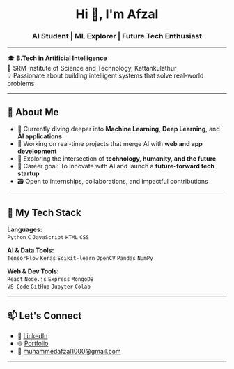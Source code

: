 <h1 align="center">Hi 👋, I'm Afzal</h1>
<h3 align="center">AI Student | ML Explorer | Future Tech Enthusiast</h3>

---

🎓 **B.Tech in Artificial Intelligence**  
📍 SRM Institute of Science and Technology, Kattankulathur  
💡 Passionate about building intelligent systems that solve real-world problems

---

## 🚀 About Me

- 🌱 Currently diving deeper into **Machine Learning**, **Deep Learning**, and **AI applications**
- 🔭 Working on real-time projects that merge AI with **web and app development**
- 🧠 Exploring the intersection of **technology, humanity, and the future**
- 🎯 Career goal: To innovate with AI and launch a **future-forward tech startup**
- 🗃️ Open to internships, collaborations, and impactful contributions

---

## 🧰 My Tech Stack

**Languages:**  
`Python` `C` `JavaScript` `HTML` `CSS`

**AI & Data Tools:**  
`TensorFlow` `Keras` `Scikit-learn` `OpenCV` `Pandas` `NumPy`

**Web & Dev Tools:**  
`React` `Node.js` `Express` `MongoDB`  
`VS Code` `GitHub` `Jupyter` `Colab`

---

## 📫 Let's Connect

- 🔗 [LinkedIn](https://www.linkedin.com/in/muhammed-afzal-a-82b87a231)
- 🌐 [Portfolio](https://yourportfolio.com) 
- 📧 muhammedafzal1000@gmail.com

---
